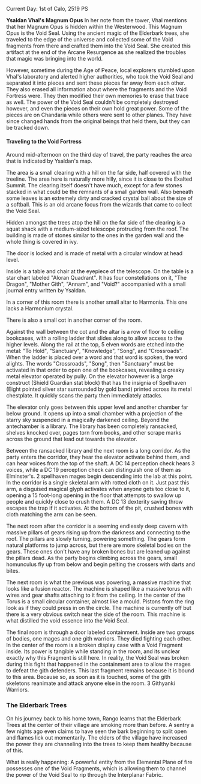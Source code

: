 Current Day: 1st of Calo, 2519 PS

**Ysaldan Vhal's Magnum Opus**
In her note from the tower, Vhal mentions that her Magnum Opus is hidden within the Westerwood. This Magnum Opus is the Void Seal. Using the ancient magic of the Elderbark trees, she traveled to the edge of the universe and collected some of the Void fragments from there and crafted them into the Void Seal. She created this artifact at the end of the Arcane Resurgence as she realized the troubles that magic was bringing into the world.

However, sometime during the Age of Peace, local explorers stumbled upon Vhal's laboratory and alerted higher authorities, who took the Void Seal and separated it into pieces and sent these pieces far away from each other. They also erased all information about where the fragments and the Void Fortress were. They then modified their own memories to erase that trace as well. The power of the Void Seal couldn't be completely destroyed however, and even the pieces on their own hold great power. Some of the pieces are on Chandaria while others were sent to other planes. They have since changed hands from the original beings that held them, but they can be tracked down.
#### Traveling to the Void Fortress
Around mid-afternoon on the third day of travel, the party reaches the area that is indicated by Ysaldan's map.

The area is a small clearing with a hill on the far side, half covered with the treeline. The area here is naturally more hilly, since it is close to the Exalted Summit. The clearing itself doesn't have much, except for a few stones stacked in what could be the remnants of a small garden wall. Also beneath some leaves is an extremely dirty and cracked crystal ball about the size of a softball. This is an old arcane focus from the wizards that came to collect the Void Seal.

Hidden amongst the trees atop the hill on the far side of the clearing is a squat shack with a medium-sized telescope protruding from the roof. The building is made of stones similar to the ones in the garden wall and the whole thing is covered in ivy.

The door is locked and is made of metal with a circular window at head level.

Inside is a table and chair at the eyepiece of the telescope. On the table is a star chart labeled "Aloran Quadrant". It has four constellations on it, "The Dragon", "Mother Gith", "Annam", and "Void?" accompanied with a small journal entry written by Ysaldan.

In a corner of this room there is another small altar to Harmonia. This one lacks a Harmonium crystal.

There is also a small cot in another corner of the room.

Against the wall between the cot and the altar is a row of floor to ceiling bookcases, with a rolling ladder that slides along to allow access to the higher levels. Along the rail at the top, 5 elven words are etched into the metal:  "To Hold", "Sanctuary", "Knowledge", "Song", and "Crossroads". When the ladder is placed over a word and that word is spoken, the word alights. The words "Crossroads", "Song", then "Sanctuary" must be activated in that order to open one of the bookcases, revealing a creaky metal elevator operated by pully. On the elevator however is a large construct (Shield Guardian stat block) that has the insignia of Spellhaven (Eight pointed silver star surrounded by gold band) printed across its metal chestplate. It quickly scans the party then immediately attacks.

The elevator only goes between this upper level and another chamber far below ground. It opens up into a small chamber with a projection of the starry sky suspended in a magically darkened ceiling. Beyond the antechamber is a library. The library has been completely ransacked, shelves knocked over, pages torn from books, and other scrape marks across the ground that lead out towards the elevator.

Between the ransacked library and the next room is a long corridor. As the party enters the corridor, they hear the elevator activate behind them, and can hear voices from the top of the shaft. A DC 14 perception check hears 3 voices, while a DC 19 perception check can distinguish one of them as Elminster's. 2 spellhaven mages begin descending into the lab at this point. In the corridor is a single skeletal arm with rotted cloth on it. Just past this arm, a disguised magical glyph activates when anyone gets too close to it, opening a 15 foot-long opening in the floor that attempts to swallow up people and quickly close to crush them. A DC 13 dexterity saving throw escapes the trap if it activates. At the bottom of the pit, crushed bones with cloth matching the arm can be seen.

The next room after the corridor is a seeming endlessly deep cavern with massive pillars of gears rising up from the darkness and connecting to the roof. The pillars are slowly turning, powering something. The gears form natural platforms to jump across, but there are more skeletal bodies on the gears. These ones don't have any broken bones but are leaned up against the pillars dead. As the party begins climbing across the gears, small homunculus fly up from below and begin pelting the crossers with darts and bites.

The next room is what the previous was powering, a massive machine that looks like a fusion reactor. The machine is shaped like a massive torus with wires and gear shafts attaching to it from the ceiling. In the center of the Torus is a small circular container, almost like a mould. Pistons from the ring look as if they could press in on the circle. The machine is currently off but there is a very obvious switch near the side of the room. This machine is what distilled the void essence into the Void Seal.

The final room is through a door labeled containment. Inside are two groups of bodies, one mages and one gith warriors. They died fighting each other. In the center of the room is a broken display case with a Void Fragment inside. Its power is tangible while standing in the room, and its unclear exactly why this Fragment is still here. In reality, the Void Seal was broken during this fight that happened in the containment area to allow the mages to defeat the gith defenders. This last fragment remains because it is bound to this area. Because so, as soon as it is touched, some of the gith skeletons reanimate and attack anyone else in the room. 3 Githyanki Warriors.

### The Elderbark Trees
On his journey back to his home town, Rango learns that the Elderbark Trees at the center of their village are smoking more than before. A sentry a few nights ago even claims to have seen the bark beginning to split open and flames lick out momentarily. The elders of the village have increased the power they are channeling into the trees to keep them healthy because of this.

What is really happening: A powerful entity from the Elemental Plane of fire possesses one of the Void Fragments, which is allowing them to channel the power of the Void Seal to rip through the Interplanar Fabric.